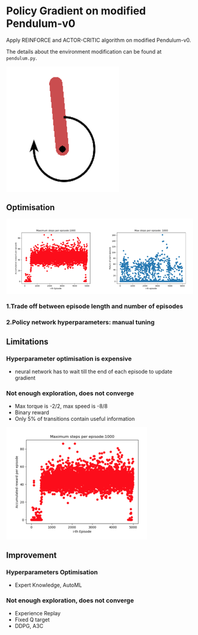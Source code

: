# Policy Gradient on modified Pendulum-v0

Apply REINFORCE and ACTOR-CRITIC algorithm on modified Pendulum-v0. 

The details about the environment modification can be found at `pendulum.py`.

<img align="middle" src="imgs/02.png" alt="">


## Optimisation

<img align="middle" src="imgs/01.png" alt="">

### 1.Trade off between episode length and number of episodes

### 2.Policy network hyperparameters: manual tuning


## Limitations

### Hyperparameter optimisation is expensive
* neural network has to wait till the end of each episode to update gradient

### Not enough exploration, does not converge
* Max torque is -2/2, max speed is -8/8
* Binary reward
* Only 5% of transitions contain useful information

<img align="middle" src="imgs/03.png" alt="">


## Improvement

### Hyperparameters Optimisation
* Expert Knowledge, AutoML

### Not enough exploration, does not converge
* Experience Replay
* Fixed Q target
* DDPG, A3C




